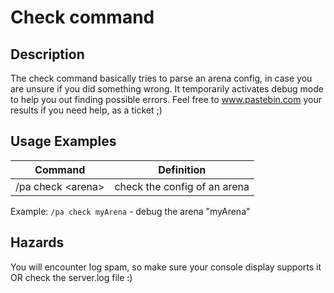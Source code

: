 # Check command

## Description

The check command basically tries to parse an arena config, in case you are unsure if you did something wrong. It temporarily activates debug mode to help you out finding possible errors. Feel free to www.pastebin.com your results if you need help, as a ticket ;)

##  Usage Examples

Command |  Definition
------------- | -------------
/pa check \<arena\> | check the config of an arena

Example: `/pa check myArena` - debug the arena "myArena"

##  Hazards

You will encounter log spam, so make sure your console display supports it OR check the server.log file :)